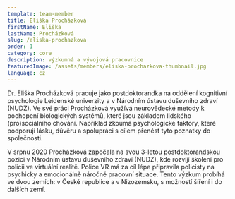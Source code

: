 ```yaml
---
template: team-member
title: Eliška Procházková
firstName: Eliška
lastName: Procházková
slug: /eliska-prochazkova
order: 1
category: core
description: výzkumná a vývojová pracovnice
featuredImage: /assets/members/eliska-prochazkova-thumbnail.jpg
language: cz
---
```


Dr. Eliška Procházková pracuje jako postdoktorandka na oddělení kognitivní psychologie Leidenské univerzity a v Národním ústavu duševního zdraví (NUDZ). Ve své práci Procházková využívá neurovědecké metody k pochopení biologických systémů, které jsou základem lidského (pro)sociálního chování. Například zkoumá psychologické faktory, které podporují lásku, důvěru a spolupráci s cílem přenést tyto poznatky do společnosti.

V srpnu 2020 Procházková započala na svou 3-letou postdoktorandskou pozici v Národním ústavu duševního zdraví (NUDZ), kde rozvíjí školení pro policii ve virtuální realitě. Police VR má za cíl lépe připravila policisty na psychicky a emocionálně náročné pracovní situace. Tento výzkum probíhá ve dvou zemích: v České republice a v Nizozemsku, s možností šíření i do dalších zemí.



